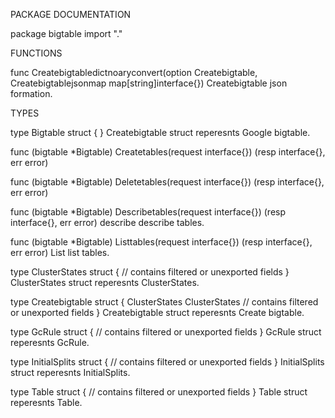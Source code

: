PACKAGE DOCUMENTATION

package bigtable
    import "."


FUNCTIONS

func Createbigtabledictnoaryconvert(option Createbigtable, Createbigtablejsonmap map[string]interface{})
    Createbigtable json formation.

TYPES

type Bigtable struct {
}
    Createbigtable struct reperesnts Google bigtable.

func (bigtable *Bigtable) Createtables(request interface{}) (resp interface{}, err error)

func (bigtable *Bigtable) Deletetables(request interface{}) (resp interface{}, err error)

func (bigtable *Bigtable) Describetables(request interface{}) (resp interface{}, err error)
    describe describe tables.

func (bigtable *Bigtable) Listtables(request interface{}) (resp interface{}, err error)
    List list tables.

type ClusterStates struct {
    // contains filtered or unexported fields
}
    ClusterStates struct reperesnts ClusterStates.

type Createbigtable struct {
    ClusterStates ClusterStates
    // contains filtered or unexported fields
}
    Createbigtable struct reperesnts Create bigtable.

type GcRule struct {
    // contains filtered or unexported fields
}
    GcRule struct reperesnts GcRule.

type InitialSplits struct {
    // contains filtered or unexported fields
}
    InitialSplits struct reperesnts InitialSplits.

type Table struct {
    // contains filtered or unexported fields
}
    Table struct reperesnts Table.


